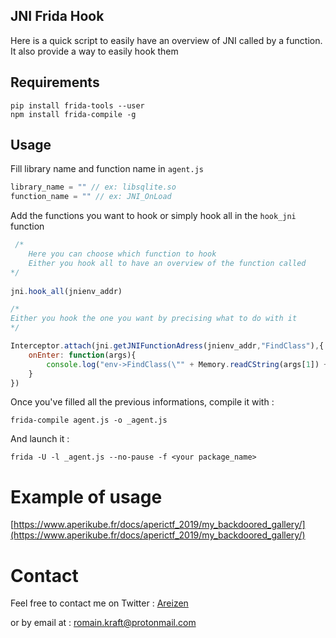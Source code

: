 ## JNI Frida Hook

Here is a quick script to easily have an overview of JNI called by a function.
It also provide a way to easily hook them

## Requirements

```
pip install frida-tools --user
npm install frida-compile -g
```

## Usage

Fill library name and function name in `agent.js`

```javascript
library_name = "" // ex: libsqlite.so
function_name = "" // ex: JNI_OnLoad
```

Add the functions you want to hook or simply hook all in the `hook_jni` function

```javascript
 /*
    Here you can choose which function to hook
    Either you hook all to have an overview of the function called
*/
    
jni.hook_all(jnienv_addr)

/*
Either you hook the one you want by precising what to do with it
*/

Interceptor.attach(jni.getJNIFunctionAdress(jnienv_addr,"FindClass"),{
    onEnter: function(args){
        console.log("env->FindClass(\"" + Memory.readCString(args[1]) + "\")")
    }
})
```

Once you've filled all the previous informations, compile it with :

```
frida-compile agent.js -o _agent.js
```

And launch it :

```
frida -U -l _agent.js --no-pause -f <your package_name>
```

# Example of usage

[https://www.aperikube.fr/docs/aperictf_2019/my_backdoored_gallery/](https://www.aperikube.fr/docs/aperictf_2019/my_backdoored_gallery/)

# Contact

Feel free to contact me on Twitter : [Areizen](https://twitter.com/RomainKRAFT)

or by email at : <romain.kraft@protonmail.com>
